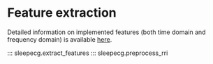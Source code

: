 # Feature extraction

Detailed information on implemented features (both time domain and frequency domain) is available [here](../feature_extraction.md).

::: sleepecg.extract_features
::: sleepecg.preprocess_rri
